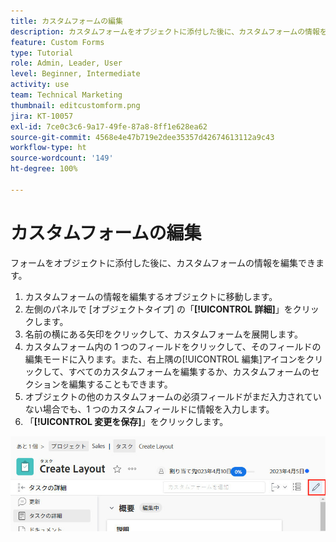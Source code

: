 ```yaml
---
title: カスタムフォームの編集
description: カスタムフォームをオブジェクトに添付した後に、カスタムフォームの情報を編集する方法について説明します。
feature: Custom Forms
type: Tutorial
role: Admin, Leader, User
level: Beginner, Intermediate
activity: use
team: Technical Marketing
thumbnail: editcustomform.png
jira: KT-10057
exl-id: 7ce0c3c6-9a17-49fe-87a8-8ff1e628ea62
source-git-commit: 4568e4e47b719e2dee35357d42674613112a9c43
workflow-type: ht
source-wordcount: '149'
ht-degree: 100%

---
```


# カスタムフォームの編集

<!--
21.4 updates have been made here
-->

フォームをオブジェクトに添付した後に、カスタムフォームの情報を編集できます。

1. カスタムフォームの情報を編集するオブジェクトに移動します。
1. 左側のパネルで [オブジェクトタイプ] の「**[!UICONTROL 詳細]**」をクリックします。
1. 名前の横にある矢印をクリックして、カスタムフォームを展開します。
1. カスタムフォーム内の 1 つのフィールドをクリックして、そのフィールドの編集モードに入ります。また、右上隅の[!UICONTROL 編集]アイコンをクリックして、すべてのカスタムフォームを編集するか、カスタムフォームのセクションを編集することもできます。
1. オブジェクトの他のカスタムフォームの必須フィールドがまだ入力されていない場合でも、1 つのカスタムフィールドに情報を入力します。
1. 「**[!UICONTROL 変更を保存]**」をクリックします。

![編集中のカスタムフォームを示すタスクの詳細ウィンドウ](assets/custom-forms-edit-a-custom-form.jpg)
